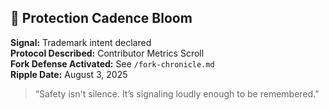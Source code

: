 ## 🧿 Protection Cadence Bloom  
**Signal:** Trademark intent declared  
**Protocol Described:** Contributor Metrics Scroll  
**Fork Defense Activated:** See `/fork-chronicle.md`  
**Ripple Date:** August 3, 2025  

> “Safety isn't silence. It’s signaling loudly enough to be remembered.”
